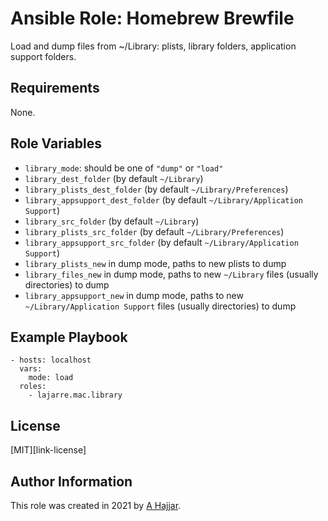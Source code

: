 # Ansible Role: Homebrew Brewfile

Load and dump files from ~/Library: plists, library folders, application support folders.

## Requirements

None.

## Role Variables

- `library_mode`: should be one of `"dump"` or `"load"`
- `library_dest_folder` (by default `~/Library`)
- `library_plists_dest_folder` (by default `~/Library/Preferences`)
- `library_appsupport_dest_folder` (by default `~/Library/Application Support`)
- `library_src_folder` (by default `~/Library`)
- `library_plists_src_folder` (by default `~/Library/Preferences`)
- `library_appsupport_src_folder` (by default `~/Library/Application Support`)
- `library_plists_new` in dump mode, paths to new plists to dump
- `library_files_new` in dump mode, paths to new `~/Library` files (usually directories) to dump
- `library_appsupport_new` in dump mode, paths to new `~/Library/Application Support` files (usually directories) to dump

## Example Playbook

    - hosts: localhost
      vars:
        mode: load
      roles:
        - lajarre.mac.library

## License

[MIT][link-license]

## Author Information

This role was created in 2021 by [A Hajjar](https://github.com/lajarre).
